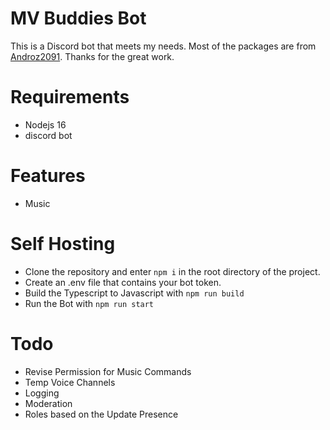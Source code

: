 # MV Buddies Bot
This is a Discord bot that meets my needs. Most of the packages are from [Androz2091](https://github.com/Androz2091). Thanks for the great work.

# Requirements
- Nodejs 16
- discord bot

# Features
- Music

# Self Hosting
- Clone the repository and enter `npm i` in the root directory of the project.
- Create an .env file that contains your bot token.
- Build the Typescript to Javascript with `npm run build`
- Run the Bot with `npm run start`

# Todo
- Revise Permission for Music Commands
- Temp Voice Channels
- Logging
- Moderation
- Roles based on the Update Presence